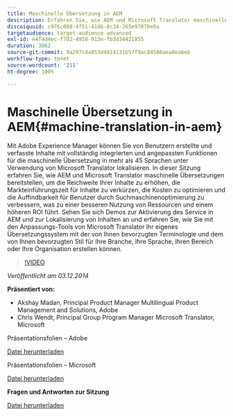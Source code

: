 ```yaml
---
title: Maschinelle Übersetzung in AEM
description: Erfahren Sie, wie AEM und Microsoft Translator maschinelle Übersetzungen bereitstellen, um die Reichweite Ihrer Inhalte zu erhöhen, die Markteinführungszeit für Inhalte zu verkürzen, die Kosten zu optimieren und die Auffindbarkeit für Benutzer durch Suchmaschinenoptimierung zu verbessern, was zu einer besseren Nutzung von Ressourcen und einem höheren ROI führt.
discoiquuid: c976c008-4f51-4146-8c34-265e9707be6a
targetaudience: target-audience advanced
exl-id: e4f4d4ec-f702-4958-913e-fb3d34421855
duration: 3062
source-git-commit: 9a297cda953d4414131657f9ac84580aea0eabeb
workflow-type: tm+mt
source-wordcount: '211'
ht-degree: 100%

---
```


# Maschinelle Übersetzung in AEM{#machine-translation-in-aem}

Mit Adobe Experience Manager können Sie von Benutzern erstellte und verfasste Inhalte mit vollständig integrierten und angepassten Funktionen für die maschinelle Übersetzung in mehr als 45 Sprachen unter Verwendung von Microsoft Translator lokalisieren. In dieser Sitzung erfahren Sie, wie AEM und Microsoft Translator maschinelle Übersetzungen bereitstellen, um die Reichweite Ihrer Inhalte zu erhöhen, die Markteinführungszeit für Inhalte zu verkürzen, die Kosten zu optimieren und die Auffindbarkeit für Benutzer durch Suchmaschinenoptimierung zu verbessern, was zu einer besseren Nutzung von Ressourcen und einem höheren ROI führt. Sehen Sie sich Demos zur Aktivierung des Service in AEM und zur Lokalisierung von Inhalten an und erfahren Sie, wie Sie mit den Anpassungs-Tools von Microsoft Translator Ihr eigenes Übersetzungssystem mit der von Ihnen bevorzugten Terminologie und dem von Ihnen bevorzugten Stil für Ihre Branche, Ihre Sprache, Ihren Bereich oder Ihre Organisation erstellen können.

>[!VIDEO](https://video.tv.adobe.com/v/19383/?quality=9)

*Veröffentlicht am 03.12.2014*

**Präsentiert von:**

* Akshay Madan, Principal Product Manager Multilingual Product Management and Solutions, Adobe
* Chris Wendt, Principal Group Program Manager Microsoft Translator, Microsoft

Präsentationsfolien – Adobe

[Datei herunterladen](assets/aem-gems-machine-translation-12-03-14.pdf)

Präsentationsfolien – Microsoft

[Datei herunterladen](assets/adobe-microsoft-gems-12-03-14.pdf)

**Fragen und Antworten zur Sitzung**

[Datei herunterladen](assets/q-a-machine-translation-12-3-14.pdf)
<!--
[Get back to the Overview](https://helpx.adobe.com/experience-manager/kt/eseminars/gems/aem-index.html)
-->
